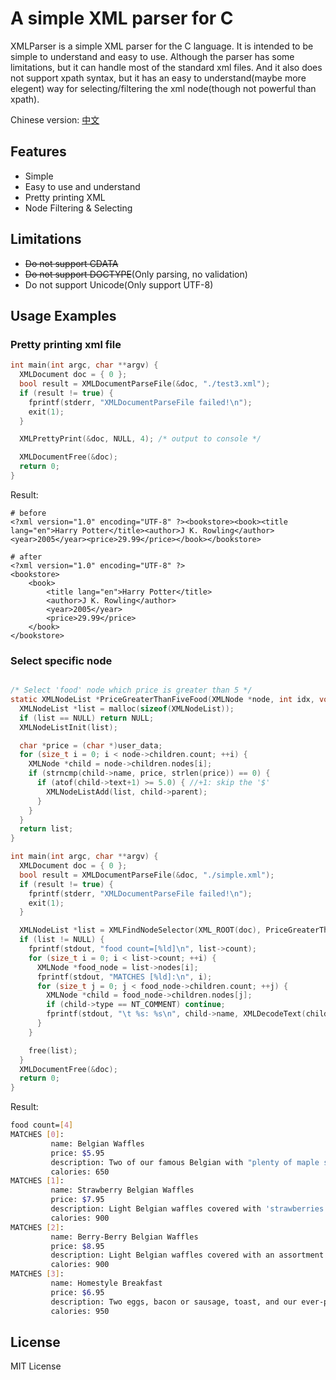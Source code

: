 # A simple XML parser for C
XMLParser is a simple XML parser for the C language. It is intended to be simple to understand and easy to use. Although the parser has some limitations, but it can handle
most of the standard xml files. And it also does not support xpath syntax, but
it has an easy to understand(maybe more elegent) way for selecting/filtering the xml node(though not powerful than xpath).

Chinese version: [中文](README_cn.md)

## Features
- Simple
- Easy to use and understand
- Pretty printing XML
- Node Filtering & Selecting


## Limitations
- ~~Do not support CDATA~~
- ~~Do not support DOCTYPE~~(Only parsing, no validation)
- Do not support Unicode(Only support UTF-8)

## Usage Examples

### Pretty printing xml file
```c
int main(int argc, char **argv) {
  XMLDocument doc = { 0 };
  bool result = XMLDocumentParseFile(&doc, "./test3.xml");
  if (result != true) {
    fprintf(stderr, "XMLDocumentParseFile failed!\n");
    exit(1);
  }

  XMLPrettyPrint(&doc, NULL, 4); /* output to console */

  XMLDocumentFree(&doc);
  return 0;
}
```

Result:
```
# before
<?xml version="1.0" encoding="UTF-8" ?><bookstore><book><title lang="en">Harry Potter</title><author>J K. Rowling</author><year>2005</year><price>29.99</price></book></bookstore>

# after
<?xml version="1.0" encoding="UTF-8" ?>
<bookstore>
    <book>
        <title lang="en">Harry Potter</title>
        <author>J K. Rowling</author>
        <year>2005</year>
        <price>29.99</price>
    </book>
</bookstore>
```


### Select specific node
```c

/* Select 'food' node which price is greater than 5 */
static XMLNodeList *PriceGreaterThanFiveFood(XMLNode *node, int idx, void *user_data) {
  XMLNodeList *list = malloc(sizeof(XMLNodeList));
  if (list == NULL) return NULL;
  XMLNodeListInit(list);

  char *price = (char *)user_data;
  for (size_t i = 0; i < node->children.count; ++i) {
    XMLNode *child = node->children.nodes[i];
    if (strncmp(child->name, price, strlen(price)) == 0) {
      if (atof(child->text+1) >= 5.0) { //+1: skip the '$'
        XMLNodeListAdd(list, child->parent);
      }
    }
  }
  return list;
}

int main(int argc, char **argv) {
  XMLDocument doc = { 0 };
  bool result = XMLDocumentParseFile(&doc, "./simple.xml");
  if (result != true) {
    fprintf(stderr, "XMLDocumentParseFile failed!\n");
    exit(1);
  }

  XMLNodeList *list = XMLFindNodeSelector(XML_ROOT(doc), PriceGreaterThanFiveFood, (void *)"price");
  if (list != NULL) {
    fprintf(stdout, "food count=[%ld]\n", list->count);
    for (size_t i = 0; i < list->count; ++i) {
      XMLNode *food_node = list->nodes[i];
      fprintf(stdout, "MATCHES [%ld]:\n", i);
      for (size_t j = 0; j < food_node->children.count; ++j) {
        XMLNode *child = food_node->children.nodes[j];
        if (child->type == NT_COMMENT) continue;
        fprintf(stdout, "\t %s: %s\n", child->name, XMLDecodeText(child));
      }
    }

    free(list);
  }
  XMLDocumentFree(&doc);
  return 0;
}
```

Result:
```sh
food count=[4]
MATCHES [0]:
         name: Belgian Waffles
         price: $5.95
         description: Two of our famous Belgian with "plenty of maple syrup"
         calories: 650
MATCHES [1]:
         name: Strawberry Belgian Waffles
         price: $7.95
         description: Light Belgian waffles covered with 'strawberries' and whipped cream
         calories: 900
MATCHES [2]:
         name: Berry-Berry Belgian Waffles
         price: $8.95
         description: Light Belgian waffles covered with an assortment of 'fresh berries' and whipped cream
         calories: 900
MATCHES [3]:
         name: Homestyle Breakfast
         price: $6.95
         description: Two eggs, bacon or sausage, toast, and our ever-popular hash browns
         calories: 950
```

## License
MIT License
